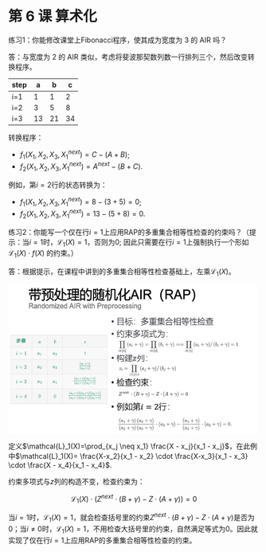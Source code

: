 # 第 6 课 算术化

练习1：你能修改课堂上Fibonacci程序，使其成为宽度为 3 的 AIR 吗？

答：与宽度为 2 的 AIR 类似，考虑将斐波那契数列数一行排列三个，然后改变转换程序。

|step|a|b|c|
|----|----|----|----|
|i=1|1|1|2|
|i=2|3|5|8|
|i=3|13|21|34|

转换程序：
* $f_1(X_1,X_2,X_3,X_1^{next}) = C - (A + B)$;
* $f_2(X_1,X_2,X_3,X_1^{next}) = A^{next} - (B + C)$.

例如，第$i=2$行的状态转换为：
* $f_1(X_1,X_2,X_3,X_1^{next}) = 8 - (3 + 5) = 0$;
* $f_2(X_1,X_2,X_3,X_1^{next}) = 13 - (5 + 8) = 0$.


练习2：你能写一个仅在行$i=1$上应用RAP的多重集合相等性检查的约束吗？（提示：当$i=1$时，$\mathcal{L}_{1}(X)=1$，否则为0; 因此只需要在行$i=1$上强制执行一个形如 $\mathcal{L}_{1}(X) \cdot f(X)$ 的约束。）

答：根据提示，在课程中讲到的多重集合相等性检查基础上，左乘$\mathcal{L}_{1}(X)$。

<img src="lecture6/img/RAP.png" width = "500" height = "300" alt="" align=center />

定义$\mathcal{L}_1(X)=\prod_{x_j \neq x_1} \frac{X - x_j}{x_1 - x_j}$，在此例中$\mathcal{L}_1(X)= \frac{X-x_2}{x_1 - x_2} \cdot \frac{X-x_3}{x_1 - x_3} \cdot \frac{X - x_4}{x_1 - x_4}$.

约束多项式与$z$列的构造不变，检查约束为：

$$ 
\mathcal{L_1}(X) \cdot (Z^{next} \cdot (B + \gamma) - Z \cdot (A + \gamma)) = 0
$$

当$i = 1$时，$\mathcal{L_1}(X) = 1$，就会检查括号里的约束$Z^{next} \cdot (B + \gamma) - Z \cdot (A + \gamma)$是否为0；当$i \neq 0$时，$\mathcal{L_1}(X) = 1$，不用检查大括号里的约束，自然满足等式为0。因此就实现了仅在行$i=1$上应用RAP的多重集合相等性检查的约束。
